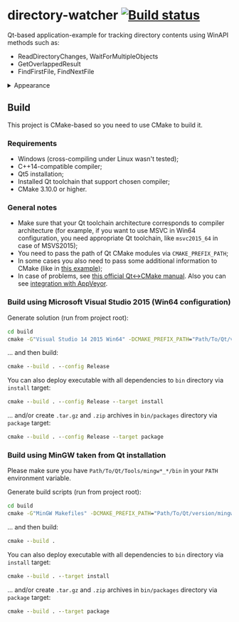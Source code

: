 # directory-watcher [![Build status](https://ci.appveyor.com/api/projects/status/3x26930cxx7c6ykc/branch/master?svg=true)](https://ci.appveyor.com/project/NikitkoCent/directory-watcher/branch/master)
Qt-based application-example for tracking directory contents using WinAPI methods such as:
* ReadDirectoryChanges, WaitForMultipleObjects
* GetOverlappedResult
* FindFirstFile, FindNextFile

<details>
<summary>Appearance</summary>

![Raw title](resources/example.png "Title")

</details>

## Build
This project is CMake-based so you need to use CMake to build it.

### Requirements
* Windows (cross-compiling under Linux wasn't tested);
* C++14-compatible compiler;
* Qt5 installation;
* Installed Qt toolchain that support chosen compiler;
* CMake 3.10.0 or higher.

### General notes
* Make sure that your Qt toolchain architecture corresponds to compiler architecture (for example, if you want to use MSVC in Win64 configuration, you need appropriate Qt toolchain, like `msvc2015_64` in case of MSVS2015);
* You need to pass the path of Qt CMake modules via `CMAKE_PREFIX_PATH`;
* In some cases you also need to pass some additional information to CMake (like in [this example](#build-using-mingw-taken-from-qt-installation));
* In case of problems, see [this official Qt<->CMake manual](https://doc.qt.io/qt-5/cmake-manual.html). Also you can see [integration with AppVeyor](https://github.com/NikitkoCent/directory-watcher/blob/master/.appveyor.yml).

### Build using Microsoft Visual Studio 2015 (Win64 configuration)
Generate solution (run from project root):
```bat
cd build
cmake -G"Visual Studio 14 2015 Win64" -DCMAKE_PREFIX_PATH="Path/To/Qt/version/msvc2015_64/lib/cmake/Qt5" ..
```
... and then build:
```bat
cmake --build . --config Release
```

You can also deploy executable with all dependencies to `bin` directory via `install` target:
```bat
cmake --build . --config Release --target install
```

... and/or create `.tar.gz` and `.zip` archives in `bin/packages` directory via `package` target:
```bat
cmake --build . --config Release --target package
```

### Build using MinGW taken from Qt installation
Please make sure you have `Path/To/Qt/Tools/mingw*_*/bin` in your `PATH` environment variable.

Generate build scripts (run from project root):
```bat
cd build
cmake -G"MinGW Makefiles" -DCMAKE_PREFIX_PATH="Path/To/Qt/version/mingw*_*/lib/cmake/Qt5" -DCMAKE_MAKE_PROGRAM="Path/To/Qt/Tools/mingw*_*/bin/mingw32-make.exe" -DCMAKE_BUILD_TYPE=Release ..
```

... and then build:
```bat
cmake --build .
```

You can also deploy executable with all dependencies to `bin` directory via `install` target:
```bat
cmake --build . --target install
```

... and/or create `.tar.gz` and `.zip` archives in `bin/packages` directory via `package` target:
```bat
cmake --build . --target package
```
